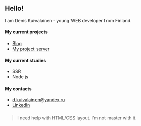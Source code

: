 ## Hello!

I am Denis Kuivalainen - young WEB developer from Finland.

#### My current projects
* [Blog](https://github.com/DenisKuivalainen/readm3-add)
* [My project server](https://github.com/DenisKuivalainen/godlike)

#### My current studies
* SSR
* Node js

#### My contacts
* d.kuivalainen@yandex.ru
* [LinkedIn](https://www.linkedin.com/in/denis-kuivalainen-36119a1a3/)

##### 
>I need help with HTML/CSS layout. I'm not master with it.
